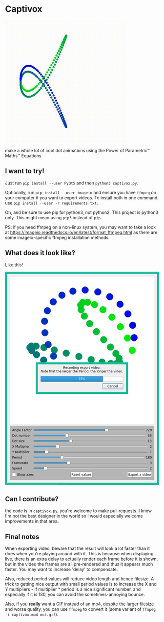 # Captivox

![Captivox heading example gif](captivox.gif)

make a whole lot of cool dot animations using the Power of Parametric™ Maths™ Equations

I want to try!
-----
Just run `pip install --user PyQt5` and then `python3 captivox.py`.

Optionally, run `pip install --user imageio` and ensure you have `ffmpeg` on your computer if you want to export videos. To install both in one command, use `pip install --user -r requirements.txt`.

Oh, and be sure to use pip for python3, not python2. This project is python3 only. This might mean using `pip3` instead of `pip`.

PS: if you need ffmpeg on a non-linux system, you may want to take a look at https://imageio.readthedocs.io/en/latest/format_ffmpeg.html as there are some imageio-specific ffmpeg installation methods.

What does it look like?
-----

Like this!

![Screenshot of the app](screenshot.png)

Can I contribute?
-----

the code is in `captivox.py`, you're welcome to make pull requests. I know I'm not the best designer in the world so I would especially welcome improvements in that area.

Final notes
-----

When exporting video, beware that the result will look a lot faster than it does when you're playing around with it. This is because when displaying live, there is an extra delay to actually render each frame before it is shown, but in the video the frames are all pre-rendered and thus it appears much faster. You may want to increase 'delay' to compensate.

Also, reduced period values will reduce video length and hence filesize. A trick to getting nice output with small period values is to increase the X and Y multipliers - if multiplier * period is a nice significant number, and especially if it is 180, you can avoid the sometimes-annoying bounce.

Also, if you **really** want a GIF instead of an mp4, despite the larger filesize and worse quality, you can use `ffmpeg` to convert it (some variant of `ffmpeg -i captivox.mp4 out.gif`).
